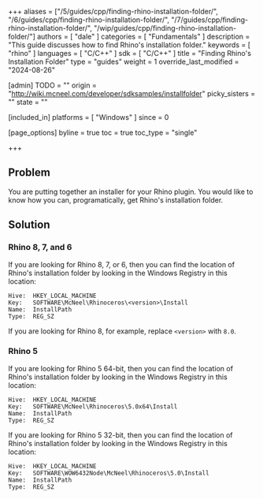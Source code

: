 +++
aliases = ["/5/guides/cpp/finding-rhino-installation-folder/", "/6/guides/cpp/finding-rhino-installation-folder/", "/7/guides/cpp/finding-rhino-installation-folder/", "/wip/guides/cpp/finding-rhino-installation-folder/"]
authors = [ "dale" ]
categories = [ "Fundamentals" ]
description = "This guide discusses how to find Rhino's installation folder."
keywords = [ "rhino" ]
languages = [ "C/C++" ]
sdk = [ "C/C++" ]
title = "Finding Rhino's Installation Folder"
type = "guides"
weight = 1
override_last_modified = "2024-08-26"

[admin]
TODO = ""
origin = "http://wiki.mcneel.com/developer/sdksamples/installfolder"
picky_sisters = ""
state = ""

[included_in]
platforms = [ "Windows" ]
since = 0

[page_options]
byline = true
toc = true
toc_type = "single"

+++

## Problem

You are putting together an installer for your Rhino plugin. You would like to know how you can, programatically, get Rhino's installation folder.

## Solution

### Rhino 8, 7, and 6

If you are looking for Rhino 8, 7, or 6, then you can find the location of Rhino's installation folder by looking in the Windows Registry in this location:

```text
Hive:  HKEY_LOCAL_MACHINE
Key:   SOFTWARE\McNeel\Rhinoceros\<version>\Install
Name:  InstallPath
Type:  REG_SZ
```

If you are looking for Rhino 8, for example, replace `<version>` with `8.0`.

### Rhino 5

If you are looking for Rhino 5 64-bit, then you can find the location of Rhino's installation folder by looking in the Windows Registry in this location:

```text
Hive:  HKEY_LOCAL_MACHINE
Key:   SOFTWARE\McNeel\Rhinoceros\5.0x64\Install
Name:  InstallPath
Type:  REG_SZ
```

If you are looking for Rhino 5 32-bit, then you can find the location of Rhino's installation folder by looking in the Windows Registry in this location:

```text
Hive:  HKEY_LOCAL_MACHINE
Key:   SOFTWARE\WOW6432Node\McNeel\Rhinoceros\5.0\Install
Name:  InstallPath
Type:  REG_SZ
```
